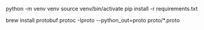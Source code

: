 

python -m venv venv
source venv/bin/activate
pip install -r requirements.txt

brew install protobuf
protoc -Iproto --python_out=proto proto/*.proto